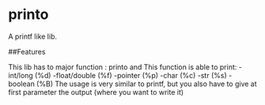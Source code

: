 # printo

A printf like lib. 

##Features

This lib has to major function : printo and 
This function is able to print: 
  -int/long (%d)
  -float/double (%f)
  -pointer (%p)
  -char (%c)
  -str (%s)
  -boolean (%B)
The usage is very similar to printf, but you also have to give at first parameter the output (where you want to write it)
